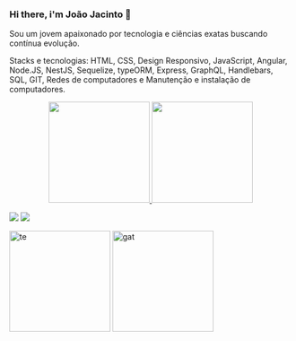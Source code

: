 ### Hi there, i'm João Jacinto 👋

Sou um jovem apaixonado por tecnologia e ciências exatas buscando contínua evolução. 

Stacks e tecnologias:
HTML, CSS, Design Responsivo, JavaScript, Angular, Node.JS, NestJS, Sequelize, typeORM, Express, GraphQL, Handlebars, SQL, GIT, Redes de computadores e Manutenção e instalação de computadores. 

<div align="center">
  <a href="https://github.com/mrgreentm">
  <img height="180em" src="https://github-readme-stats.vercel.app/api?username=mrgreentm&show_icons=true&theme=dark&include_all_commits=true&count_private=true"/>
  <img height="180em" src="https://github-readme-stats.vercel.app/api/top-langs/?username=mrgreentm&layout=compact&langs_count=7&theme=dark"/>
</div>


  <a href = "mailto:joaonetotfm@gmail.com"><img src="https://img.shields.io/badge/-Gmail-%23333?style=for-the-badge&logo=gmail&logoColor=white" target="_blank"></a>
  <a href="https://www.linkedin.com/in/jo%C3%A3o-jacinto-a927301b2" target="_blank"><img src="https://img.shields.io/badge/-LinkedIn-%230077B5?style=for-the-badge&logo=linkedin&logoColor=white" target="_blank"></a> 
<div>
  <img height="180em"src="https://i.ibb.co/XFy9Kp6/te.gif" alt="te" border="0">
  <img height="180em src="https://2.bp.blogspot.com/-bgpEshHji4Q/WbsCOUzbPUI/AAAAAAAABcA/5LcziniGMWQhXYQhb1OjCKCXGBenu95GgCLcBGAs/s1600/gato%2Btecleando.gif" alt="gat" border="0">
</div>
